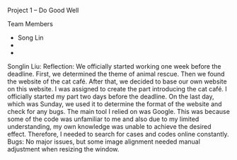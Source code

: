 Project 1 – Do Good Well

Team Members
- Song Lin
-
-


Songlin Liu:
Reflection:
We officially started working one week before the deadline. First, we determined the theme of animal rescue. Then we found the website of the cat café. After that, we decided to base our own website on this website. I was assigned to create the part introducing the cat café. I officially started my part two days before the deadline. On the last day, which was Sunday, we used it to determine the format of the website and check for any bugs.
The main tool I relied on was Google. This was because some of the code was unfamiliar to me and also due to my limited understanding, my own knowledge was unable to achieve the desired effect. Therefore, I needed to search for cases and codes online constantly.
Bugs:
No major issues, but some image alignment needed manual adjustment when resizing the window.